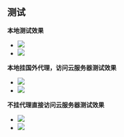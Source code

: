 测试
--

**本地测试效果**

* ![](https://cdn.nlark.com/yuque/0/2024/png/34499796/1713254931880-45046fcc-95be-4e28-97b2-6a7d58a0d318.png)
* ![](https://cdn.nlark.com/yuque/0/2024/png/34499796/1713255023723-3e7f5bf5-3d54-419f-9597-6dbc4b91a0e3.png)

**本地挂国外代理，访问云服务器测试效果**

* ![](https://cdn.nlark.com/yuque/0/2024/png/34499796/1713255933344-7117c779-7990-4a06-a961-1b8bee151608.png)
* ![](https://cdn.nlark.com/yuque/0/2024/png/34499796/1713255957182-72a45ce1-d87e-4e04-9af1-1ace06f8503b.png)

**不挂代理直接访问云服务器测试效果**

* ![](https://cdn.nlark.com/yuque/0/2024/png/34499796/1713255967831-a68d636b-7803-46d3-8b21-3ebae34debf4.png)
* ![](https://cdn.nlark.com/yuque/0/2024/png/34499796/1713255981999-7644f2db-a331-4548-9fc9-c2c9e58da5f7.png)


